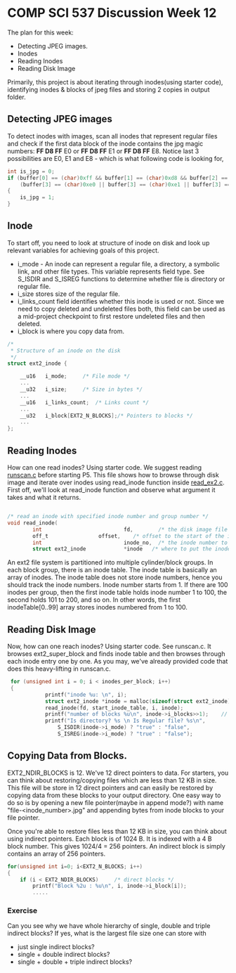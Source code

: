 # COMP SCI 537 Discussion Week 12

The plan for this week:
- Detecting JPEG images.
- Inodes
- Reading Inodes
- Reading Disk Image

Primarily, this project is about iterating through inodes(using starter code), identifying inodes & blocks of jpeg files and storing 2 copies in output folder.

## Detecting JPEG images

To detect inodes with images, scan all inodes that represent regular files and check if the first data block of the inode contains the jpg magic numbers: **FF D8 FF** E0 or **FF D8 FF** E1 or **FF D8 FF** E8.
Notice last 3 possibilities are E0, E1 and E8 - which is what following code is looking for,

```C
int is_jpg = 0;
if (buffer[0] == (char)0xff && buffer[1] == (char)0xd8 && buffer[2] == (char)0xff &&
    (buffer[3] == (char)0xe0 || buffer[3] == (char)0xe1 || buffer[3] == (char)0xe8)) 
{
    is_jpg = 1;
}
```

## Inode

To start off, you need to look at structure of inode on disk and look up relevant variables for achieving goals of this project.
- i_mode - An inode can represent a regular file, a directory, a symbolic link, and other file types. This variable represents field type. See S_ISDIR and S_ISREG functions to determine whether file is directory or regular file.
- i_size stores size of the regular file.
- i_links_count field identifies whether this inode is used or not. Since we need to copy deleted and undeleted files both, this field can be used as a mid-project checkpoint to first restore undeleted files and then deleted.
- i_block is where you copy data from.
```C
/*
 * Structure of an inode on the disk
 */
struct ext2_inode {

	__u16	i_mode;		/* File mode */
    ...
	__u32	i_size;		/* Size in bytes */
    ...
    __u16	i_links_count;	/* Links count */
    ...
	__u32	i_block[EXT2_N_BLOCKS];/* Pointers to blocks */
    ...
};
```

## Reading Inodes
How can one read inodes? Using starter code. We suggest reading [runscan.c](https://github.com/himanshusagar/p5/blob/main/runscan.c) before starting P5. This file shows how to browse through disk image and iterate over inodes using 
read_inode function inside [read_ex2.c](https://github.com/himanshusagar/p5/blob/main/read_ext2.c#L100). First off, we'll look at read_inode function and observe what argument it takes and what it returns.

```C

/* read an inode with specified inode number and group number */
void read_inode(
        int                          fd,        /* the disk image file descriptor */
        off_t 			     offset,    /* offset to the start of the inode table */
        int                          inode_no,  /* the inode number to read  */
        struct ext2_inode            *inode   /* where to put the inode */); 

```
An ext2 file system is partitioned into multiple cylinder/block groups. In each block group, there is an inode table. The inode table is basically an array of inodes.
The inode table does not store inode numbers, hence you should track the inode numbers. Inode number starts from 1. If there are 100 inodes per group, 
then the first inode table holds inode number 1 to 100, the second holds 101 to 200, and so on. In other words, the first inodeTable[0..99] array stores inodes numbered from 1 to 100.

## Reading Disk Image
Now, how can one reach inodes? Using starter code. See runscan.c. 
It browses ext2_super_block and finds inode table and then browses through each inode entry one by one.
As you may, we've already provided code that does this heavy-lifting in runscan.c. 

```C
 for (unsigned int i = 0; i < inodes_per_block; i++) 
 {
            printf("inode %u: \n", i);
            struct ext2_inode *inode = malloc(sizeof(struct ext2_inode));
            read_inode(fd, start_inode_table, i, inode);
            printf("number of blocks %u\n", inode->i_blocks>>1);	// the alignment is 1 byte off for new ext2; does not affect the block pointers
            printf("Is directory? %s \n Is Regular file? %s\n",
                S_ISDIR(inode->i_mode) ? "true" : "false",
                S_ISREG(inode->i_mode) ? "true" : "false");
```

## Copying Data from Blocks.

EXT2_NDIR_BLOCKS is 12. We've 12 direct pointers to data. For starters, you can think about restoring/copying files which are less than 12 KB in size.
This file will be store in 12 direct pointers and can easily be restored by copying data from these blocks to your output directory. One easy way to do so is by opening a new file pointer(maybe in append mode?)
with name "file-<inode_number>.jpg" and appending bytes from inode blocks to your file pointer.

Once you're able to restore files less than 12 KB in size, you can think about using indirect pointers. 
Each block is of 1024 B. It is indexed with a 4 B block number. This gives 1024/4 = 256 pointers.
An indirect block is simply contains an array of 256 pointers.

```C
for(unsigned int i=0; i<EXT2_N_BLOCKS; i++)
{       
    if (i < EXT2_NDIR_BLOCKS)     /* direct blocks */
	    printf("Block %2u : %u\n", i, inode->i_block[i]);
        .....
```

### Exercise

Can you see why we have whole hierarchy of single, double and triple indirect blocks? 
If yes, what is the largest file size one can store with
- just single indirect blocks?
- single + double indirect blocks?
- single + double + triple indirect blocks?
